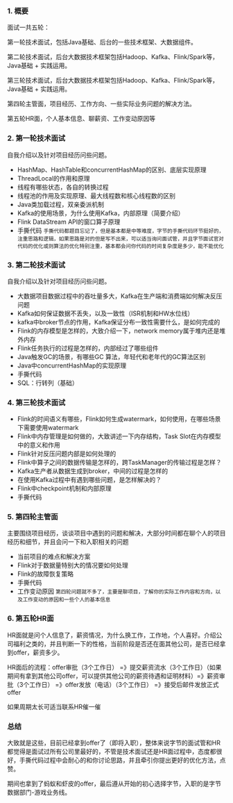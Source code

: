 ### 1. 概要
   面试一共五轮：

第一轮技术面试，包括Java基础、后台的一些技术框架、大数据组件。

第二轮技术面试，后台大数据技术框架包括Hadoop、Kafka、Flink/Spark等，Java基础 + 实践运用。

第三轮技术面试，后台大数据技术框架包括Hadoop、Kafka、Flink/Spark等，Java基础 + 实践运用。

第四轮主管面，项目经历、工作方向、一些实际业务问题的解决方法。

第五轮HR面，个人基本信息、聊薪资、工作变动原因等

### 2. 第一轮技术面试
   自我介绍以及针对项目经历问些问题。

- HashMap、HashTable和concurrentHashMap的区别、底层实现原理
- ThreadLocal的作用和原理
- 线程有哪些状态，各自的转换过程
- 线程池的作用及实现原理、最大线程数和核心线程数的区别
- Java类加载过程，双亲委派机制
- Kafka的使用场景，为什么使用Kafka，内部原理（简要介绍）
- Flink DataStream API的窗口算子原理
- 手撕代码
`手撕代码都题目忘记了，但是基本都是中等难度，字节的手撕代码环节挺好的，注重思路和逻辑，如果思路是对的但是写不出来，可以适当询问面试管，并且字节面试官对代码的优化或则算法的优化特别注重，基本都会问你代码的时间复杂度是多少，能不能优化`

### 3. 第二轮技术面试
   自我介绍以及针对项目经历问些问题。

- 大数据项目数据过程中的吞吐量多大，Kafka在生产端和消费端如何解决反压问题
- Kafka如何保证数据不丢失，以及一致性（ISR机制和HW水位线）
- kafka中broker节点的作用，Kafka保证分布一致性需要什么，是如何完成的
- Flink的内存模型是怎样的，大致介绍一下，network memory属于堆内还是堆外内存
- Flink任务执行的过程是怎样的，内部经过了哪些组件
- Java触发GC的场景，有哪些GC 算法，年轻代和老年代的GC算法区别
- Java中concurrentHashMap的实现原理
- 手撕代码
- SQL：行转列（基础）

### 4. 第三轮技术面试
- Flink的时间语义有哪些，Flink如何生成watermark，如何使用，在哪些场景下需要使用watermark
- Flink中内存管理是如何做的，大致讲述一下内存结构，Task Slot在内存模型中的意义和作用
- Flink针对反压问题内部是如何处理的
- Flink中算子之间的数据传输是怎样的，跨TaskManager的传输过程是怎样？
- Kafka生产者从数据生成到broker，中间的过程是怎样的
- 在使用Kafka过程中有遇到哪些问题，是怎样解决的？
- Flink中checkpoint机制和内部原理
- 手撕代码

### 5. 第四轮主管面
   主要围绕项目经历，谈谈项目中遇到的问题和解决，大部分时间都在聊个人的项目经历和细节，并且会问一下和入职相关的问题

- 当前项目的难点和解决方案
- Flink对于数据量特别大的情况要如何处理
- Flink的故障恢复策略
- 手撕代码
- 工作变动原因
`第四轮问题就不多了，主要是聊项目，了解你的实际工作内容和方向，以及工作变动的原因和一些个人的基本信息`

### 6. 第五轮HR面
   HR面就是问个人信息了，薪资情况，为什么换工作，工作地，个人喜好。介绍公司福利之类的，并且判断一下的性格，当前阶段是否还在面其他公司，是否已经拿到offer，薪资多少。



HR面后的流程：offer审批（3个工作日） =》提交薪资流水（3个工作日）（如果期间有拿到其他公司offer，可以提供其他公司的薪资待遇和证明材料）=》薪资审批（3个工作日） =》offer发放（电话）（3个工作日） =》接受后邮件发放正式offer

如果周期太长可适当联系HR催一催

### 总结
大致就是这些，目前已经拿到offer了（即将入职），整体来说字节的面试管和HR都觉得是面试过所有公司里最好的，不管是技术面试还是HR面过程中，态度都很好，手撕代码过程中会耐心的和你讨论思路，并且牵引你提出更好的优化方法，点赞。

期间也拿到了蚂蚁和虾皮的offer，最后遵从开始的初心选择字节，入职的是字节数据部门-游戏业务线。